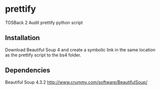 prettify
========

TOSBack 2 Audit prettify python script


Installation
------------

Download Beautiful Soup 4 and create a symbolic link in the same location as the prettify script to the bs4 folder.


Dependencies
------------
Beautiful Soup 4.3.2
http://www.crummy.com/software/BeautifulSoup/

